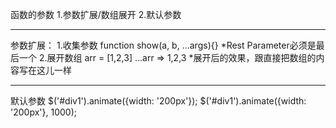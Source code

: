 函数的参数
1.参数扩展/数组展开
2.默认参数

------------------------------------------------------------------------------

参数扩展：
1.收集参数
  function show(a, b, ...args){}
  *Rest Parameter必须是最后一个
2.展开数组
  arr = [1,2,3]
  ...arr    =>    1,2,3
  *展开后的效果，跟直接把数组的内容写在这儿一样

------------------------------------------------------------------------------

默认参数
$('#div1').animate({width: '200px'});
$('#div1').animate({width: '200px'}, 1000);
